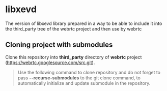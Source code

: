 # libxevd

The version of libxevd library prepared in a way to be able to include it into the third_party tree of the webrtc project and then use by webrtc

## Cloning project with submodules

Clone this repository into **third_party** directory of **webrtc** project (https://webrtc.googlesource.com/src.git). <br>

> Use the following command to clone repository and do not forget to pass **--recurse-submodules** to the git clone command, to automatically initialize and update submodule in the repository.

```

